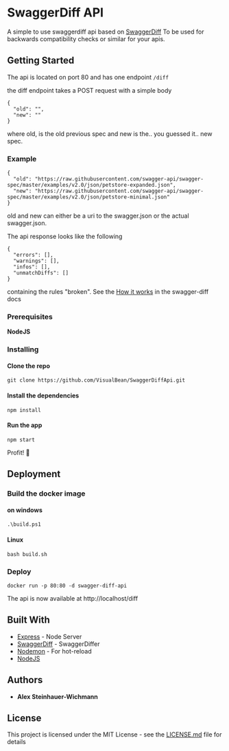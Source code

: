 # SwaggerDiff API

A simple to use swaggerdiff api based on [SwaggerDiff](https://github.com/zallek/swagger-diff)
To be used for backwards compatibility checks or similar for your apis.

## Getting Started

The api is located on port 80 and has one endpoint
`/diff`

the diff endpoint takes a POST request with a simple body

```
{
  "old": "",
  "new": ""
}
```

where old, is the old previous spec and new is the.. you guessed it.. new spec.

### Example

```
{
  "old": "https://raw.githubusercontent.com/swagger-api/swagger-spec/master/examples/v2.0/json/petstore-expanded.json",
  "new": "https://raw.githubusercontent.com/swagger-api/swagger-spec/master/examples/v2.0/json/petstore-minimal.json"
}
```

old and new can either be a uri to the swagger.json or the actual swagger.json.

The api response looks like the following

```
{
  "errors": [],
  "warnings": [],
  "infos": [],
  "unmatchDiffs": []
}
```

containing the rules "broken".
See the [How it works](https://github.com/zallek/swagger-diff#how-it-works) in the swagger-diff docs
### Prerequisites

**NodeJS**

### Installing

#### Clone the repo

```
git clone https://github.com/VisualBean/SwaggerDiffApi.git
```

#### Install the dependencies

```
npm install
```

#### Run the app

```
npm start
```

Profit! :tada:

## Deployment

### Build the docker image

#### on windows

```
.\build.ps1
```

#### Linux

```
bash build.sh
```

### Deploy

```
docker run -p 80:80 -d swagger-diff-api
```
The api is now available at http://localhost/diff
## Built With

- [Express](https://expressjs.com/) - Node Server
- [SwaggerDiff](https://github.com/zallek/swagger-diff) - SwaggerDiffer
- [Nodemon](https://nodemon.io/) - For hot-reload
- [NodeJS](https://nodejs.org)

## Authors

- **Alex Steinhauer-Wichmann**

## License

This project is licensed under the MIT License - see the [LICENSE.md](LICENSE.md) file for details

